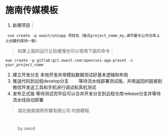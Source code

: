 # 施南传媒模板
1. 新建项目：
```shell
 vue create -p owoit/uniapp 项目名（格式project_name_my,请尽量与公司仓库上上创建的保持一致）
```
> 如果上面的运行比较缓慢也可以使用下面的命令：
``` shell
vue create -p gitlab:git.owoit.com:open/uni-app-preset -c  your_project_name
```
2. 建立开发分支
   本地开发并用模拟数据测试好基本逻辑和布局
3. 推送代码到远程develop分支
　　等待流水线部署测试版，并用返回的链接到微信开发这工具和手机进行调试和真机测试
4. 发布正式版
    等待测试完毕后可以合并开发分支到远程仓库release分支并等待流水线自动部署
> 湖北施南烟雨传媒有限公司 内部模板

# 
> by owoit